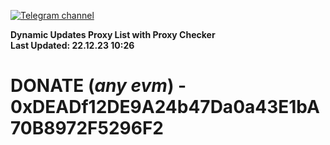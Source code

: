 [![Telegram channel](https://img.shields.io/endpoint?url=https://runkit.io/damiankrawczyk/telegram-badge/branches/master?url=https://t.me/n4z4v0d)](https://t.me/n4z4v0d) 

**Dynamic Updates Proxy List with Proxy Checker**  
**Last Updated: 22.12.23 10:26**

# DONATE (_any evm_) - 0xDEADf12DE9A24b47Da0a43E1bA70B8972F5296F2
